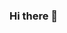 ### Hi there 👋

<!--
**princeramos/princeramos** is a ✨ _special_ ✨ repository because its `README.md` (this file) appears on your GitHub profile.

Here are some ideas to get you started:

- 👋 Hi, I’m @princeramos
- 👀 I’m interested in App development and a little party
- 🔭 I’m currently working on ...
- 🌱 I’m currently learning Swift IOS App development
- 👯 I’m looking to collaborate on ...
- 📫 How to reach me - Send a mail at princedende@yahoo.fr
